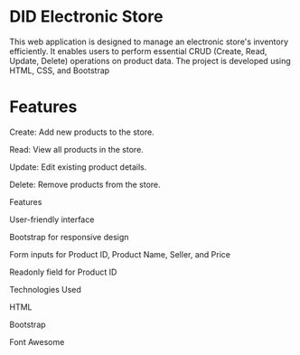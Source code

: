# DID Electronic Store
This web application is designed to manage an electronic store's inventory efficiently. It enables users to perform essential CRUD (Create, Read, Update, Delete) operations on product data. The project is developed using HTML, CSS, and Bootstrap

# Features
Create: Add new products to the store.

Read: View all products in the store.

Update: Edit existing product details.

Delete: Remove products from the store.

Features

User-friendly interface

Bootstrap for responsive design

Form inputs for Product ID, Product Name, Seller, and Price

Readonly field for Product ID

Technologies Used

HTML

Bootstrap

Font Awesome 

